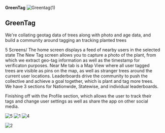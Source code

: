 **GreenTag** 
![Greentag(1)](https://user-images.githubusercontent.com/69467316/117923387-92953500-b311-11eb-949f-5caf7ccf1c41.png)


## GreenTag 
We're collating geotag data of trees along with photo and age data, and build a community around tagging an tracking planted trees
 
5 Screens/
The home screen displays a feed of nearby users in the selected state
The New Tag screen allows you to capture a photo of the plant, from which we extract geo-tag information as well as the timestamp for verificaton purposes.
Near Me tab is a Map View where all user tagged trees are visible as pins on the map, as well as stranger trees around the current user locations.
Leaderboards drive the community to push the collective and achieve a goal together, which is plant and tag more trees. We have 3 sections for Nationwide, Statewise, and individual leaderboards.

Finishing off with the Profile section, which allows the user to track their tags and change user settings as well as share the app on other social media.



![5](https://user-images.githubusercontent.com/69467316/117923008-fa974b80-b310-11eb-901e-16f6c9f1361e.png)
![1](https://user-images.githubusercontent.com/69467316/117923014-fe2ad280-b310-11eb-8122-9c71d8ae2628.png)
![4](https://user-images.githubusercontent.com/69467316/117923054-0edb4880-b311-11eb-8e4b-7ebaa5a59640.png)

![2](https://user-images.githubusercontent.com/69467316/117923029-084cd100-b311-11eb-96e3-c401fe204923.png)






